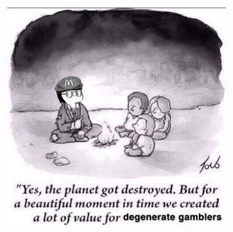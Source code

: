 ![](https://raw.githubusercontent.com/fozzydiablo/fozzydiablo.github.io/main/images/worlddestroyed.JPG#homeimage)
